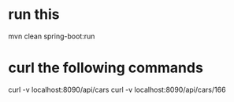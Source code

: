 # run this
mvn clean spring-boot:run


# curl the following commands

curl -v localhost:8090/api/cars
curl -v localhost:8090/api/cars/166


[//]: # (curl -X POST localhost:8090/cars -H 'Content-type:application/json' -d '{"make": "Honda", "model": "Civic", "description":"Honda Civic description"}')